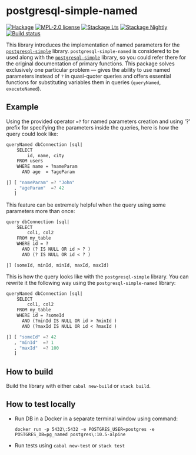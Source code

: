 # postgresql-simple-named

[![Hackage](https://img.shields.io/hackage/v/postgresql-simple-named.svg?logo=haskell)](https://hackage.haskell.org/package/postgresql-simple-named)
[![MPL-2.0 license](https://img.shields.io/badge/license-MPL--2.0-blue.svg)](LICENSE)
[![Stackage Lts](http://stackage.org/package/postgresql-simple-named/badge/lts)](http://stackage.org/lts/package/postgresql-simple-named)
[![Stackage Nightly](http://stackage.org/package/postgresql-simple-named/badge/nightly)](http://stackage.org/nightly/package/postgresql-simple-named)
[![Build status](https://img.shields.io/travis/Holmusk/postgresql-simple-named.svg?logo=travis)](https://travis-ci.org/Holmusk/postgresql-simple-named)

This library introduces the implementation of named parameters for the
[`postgresql-simple`][pgs] library. `postgresql-simple-named` is considered to
be used along with the [`postgresql-simple`][pgs] library, so you could refer
there for the original documentation of primary functions. This package solves
exclusively one particular problem — gives the ability to use named parameters
instead of `?` in quasi-quoter queries and offers essential functions for substituting variables
them in queries (`queryNamed`, `executeNamed`).

## Example

Using the provided operator `=?` for named parameters creation and using '?'
prefix for specifying the parameters inside the queries, here is how the query
could look like:

```haskell
queryNamed dbConnection [sql|
    SELECT
        id, name, city
    FROM users
    WHERE name = ?nameParam
      AND age  = ?ageParam

|] [ "nameParam" =? "John"
   , "ageParam"  =? 42
   ]
```

This feature can be extremely helpful when the query using some parameters more than once:

```haskell
query dbConnection [sql|
    SELECT
        col1, col2
    FROM my_table
    WHERE id = ?
      AND (? IS NULL OR id > ? )
      AND (? IS NULL OR id < ? )

|] (someId, minId, minId, maxId, maxId)
```

This is how the query looks like with the `postgresql-simple` library. You can
rewrite it the following way using the `postgresql-simple-named` library:

```haskell
queryNamed dbConnection [sql|
    SELECT
        col1, col2
    FROM my_table
    WHERE id = ?someId
      AND (?minId IS NULL OR id > ?minId )
      AND (?maxId IS NULL OR id < ?maxId )

|] [ "someId" =? 42
   , "minId"  =? 1
   , "maxId"  =? 100
   ]
```

## How to build

Build the library with either `cabal new-build` or `stack build`.

## How to test locally

* Run DB in a Docker in a separate terminal window using command:
  ```
  docker run -p 5432\:5432 -e POSTGRES_USER=postgres -e POSTGRES_DB=pg_named postgres\:10.5-alpine
  ```
* Run tests using `cabal new-test` or `stack test`


[pgs]: https://hackage.haskell.org/package/postgresql-simple
